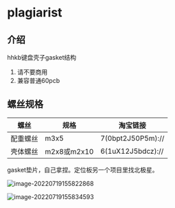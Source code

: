 # plagiarist

## 介绍

hhkb键盘壳子gasket结构

1.  请不要商用
2.  兼容普通60pcb

## 螺丝规格

| 螺丝     | 规格        | 淘宝链接          |
| -------- | ----------- | ----------------- |
| 配重螺丝 | m3x5        | 7(0bpt2J50P5m):// |
| 壳体螺丝 | m2x8或m2x10 | 6(1uX12J5bdcz):// |

gasket垫片，自己拿捏。定位板另一个项目里找北极星。

![image-20220719155822868](C:\Users\Sets3n\OneDrive\kb_space\群友\南极星\打印\plagiarist\README.assets\image-20220719155822868.png)

![image-20220719155834593](C:\Users\Sets3n\OneDrive\kb_space\群友\南极星\打印\plagiarist\README.assets\image-20220719155834593.png)
